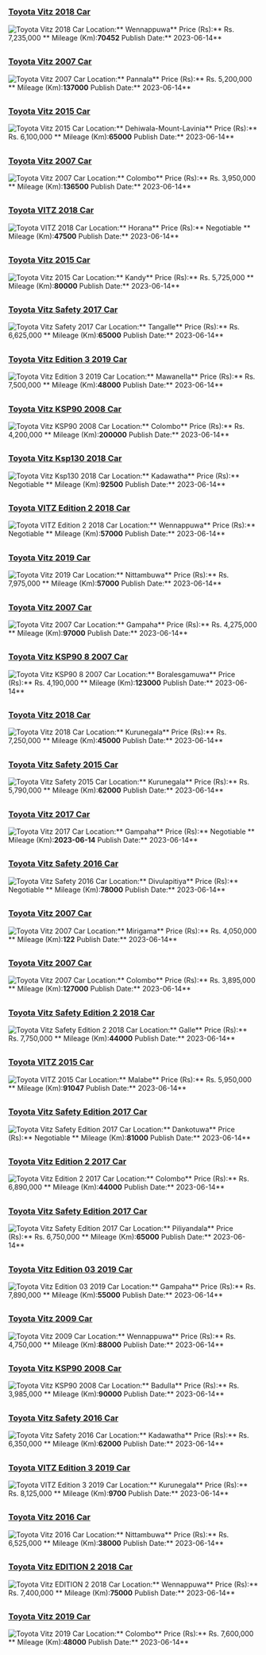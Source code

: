 
##        
### [Toyota Vitz 2018 Car](https://riyasewana.com/buy/toyota-vitz-sale-wennappuwa-6486486)
![Toyota Vitz 2018 Car](//riyasewana.com/thumb/thumbtoyota-vitz-1413572622381.jpg)
Location:** Wennappuwa**
Price (Rs):** Rs. 7,235,000 **
Mileage (Km):**70452**
Publish Date:** 2023-06-14**

##        
### [Toyota Vitz 2007 Car](https://riyasewana.com/buy/toyota-vitz-sale-pannala-6486480)
![Toyota Vitz 2007 Car](//riyasewana.com/thumb/thumbtoyota-vitz-2007-1413545912191.jpg)
Location:** Pannala**
Price (Rs):** Rs. 5,200,000 **
Mileage (Km):**137000**
Publish Date:** 2023-06-14**

##        
### [Toyota Vitz 2015 Car](https://riyasewana.com/buy/toyota-vitz-sale-dehiwala-mount-lavinia-6486477)
![Toyota Vitz 2015 Car](//riyasewana.com/thumb/thumbtoyota-vitz-14135442731.jpg)
Location:** Dehiwala-Mount-Lavinia**
Price (Rs):** Rs. 6,100,000 **
Mileage (Km):**65000**
Publish Date:** 2023-06-14**

##        
### [Toyota Vitz 2007 Car](https://riyasewana.com/buy/toyota-vitz-sale-colombo-6486417)
![Toyota Vitz 2007 Car](//riyasewana.com/thumb/thumbtoyota-vitz-2007-1413402512871.jpg)
Location:** Colombo**
Price (Rs):** Rs. 3,950,000 **
Mileage (Km):**136500**
Publish Date:** 2023-06-14**

##        
### [Toyota VITZ 2018 Car](https://riyasewana.com/buy/toyota-vitz-sale-horana-6486376)
![Toyota VITZ 2018 Car](//riyasewana.com/thumb/thumbtoyota-toyota-vitz-141333214321.jpg)
Location:** Horana**
Price (Rs):** Negotiable **
Mileage (Km):**47500**
Publish Date:** 2023-06-14**

##        
### [Toyota Vitz 2015 Car](https://riyasewana.com/buy/toyota-vitz-sale-kandy-6486268)
![Toyota Vitz 2015 Car](//riyasewana.com/thumb/thumbtoyota-vitz-1413151522131.jpg)
Location:** Kandy**
Price (Rs):** Rs. 5,725,000 **
Mileage (Km):**80000**
Publish Date:** 2023-06-14**

##        
### [Toyota Vitz Safety 2017 Car](https://riyasewana.com/buy/toyota-vitz-safety-sale-tangalle-6486242)
![Toyota Vitz Safety 2017 Car](//riyasewana.com/thumb/thumbtoyota-vitz-2017-141308214421.jpg)
Location:** Tangalle**
Price (Rs):** Rs. 6,625,000 **
Mileage (Km):**65000**
Publish Date:** 2023-06-14**

##        
### [Toyota Vitz Edition 3 2019 Car](https://riyasewana.com/buy/toyota-vitz-edition-sale-mawanella-6486239)
![Toyota Vitz Edition 3 2019 Car](//riyasewana.com/thumb/thumbtoyota-vitz-edition-2019-1413073212891.jpg)
Location:** Mawanella**
Price (Rs):** Rs. 7,500,000 **
Mileage (Km):**48000**
Publish Date:** 2023-06-14**

##        
### [Toyota Vitz KSP90 2008 Car](https://riyasewana.com/buy/toyota-vitz-ksp90-sale-colombo-6486184)
![Toyota Vitz KSP90 2008 Car](//riyasewana.com/thumb/thumbtoyota-vitz-ksp90-14125616111.jpg)
Location:** Colombo**
Price (Rs):** Rs. 4,200,000 **
Mileage (Km):**200000**
Publish Date:** 2023-06-14**

##        
### [Toyota Vitz Ksp130 2018 Car](https://riyasewana.com/buy/toyota-vitz-ksp130-sale-kadawatha-6486140)
![Toyota Vitz Ksp130 2018 Car](//riyasewana.com/thumb/thumbtoyota-ksp-130-2018-1412464812871.jpg)
Location:** Kadawatha**
Price (Rs):** Negotiable **
Mileage (Km):**92500**
Publish Date:** 2023-06-14**

##        
### [Toyota VITZ Edition 2 2018 Car](https://riyasewana.com/buy/toyota-vitz-edition-sale-wennappuwa-6486100)
![Toyota VITZ Edition 2 2018 Car](//riyasewana.com/thumb/thumbtoyota-vitz-edition-2018-1412390912221.jpg)
Location:** Wennappuwa**
Price (Rs):** Negotiable **
Mileage (Km):**57000**
Publish Date:** 2023-06-14**

##        
### [Toyota Vitz 2019 Car](https://riyasewana.com/buy/toyota-vitz-sale-nittambuwa-6486044)
![Toyota Vitz 2019 Car](//riyasewana.com/thumb/thumbtoyota-vitz-led-14122923111.jpg)
Location:** Nittambuwa**
Price (Rs):** Rs. 7,975,000 **
Mileage (Km):**57000**
Publish Date:** 2023-06-14**

##        
### [Toyota Vitz 2007 Car](https://riyasewana.com/buy/toyota-vitz-sale-gampaha-6485927)
![Toyota Vitz 2007 Car](//riyasewana.com/thumb/thumbtoyota-vitz-2007-1412064612531.jpg)
Location:** Gampaha**
Price (Rs):** Rs. 4,275,000 **
Mileage (Km):**97000**
Publish Date:** 2023-06-14**

##        
### [Toyota Vitz KSP90 8 2007 Car](https://riyasewana.com/buy/toyota-vitz-ksp90-sale-boralesgamuwa-6485902)
![Toyota Vitz KSP90 8 2007 Car](//riyasewana.com/thumb/thumbtoyota-vitz-14120304621.jpg)
Location:** Boralesgamuwa**
Price (Rs):** Rs. 4,190,000 **
Mileage (Km):**123000**
Publish Date:** 2023-06-14**

##        
### [Toyota Vitz 2018 Car](https://riyasewana.com/buy/toyota-vitz-sale-kurunegala-6485895)
![Toyota Vitz 2018 Car](//riyasewana.com/thumb/thumbtoyota-vitz-2018-14120219461.jpg)
Location:** Kurunegala**
Price (Rs):** Rs. 7,250,000 **
Mileage (Km):**45000**
Publish Date:** 2023-06-14**

##        
### [Toyota Vitz Safety 2015 Car](https://riyasewana.com/buy/toyota-vitz-safety-sale-kurunegala-6485869)
![Toyota Vitz Safety 2015 Car](//riyasewana.com/thumb/thumbtoyota-vitz-safety-141157334971.jpg)
Location:** Kurunegala**
Price (Rs):** Rs. 5,790,000 **
Mileage (Km):**62000**
Publish Date:** 2023-06-14**

##        
### [Toyota Vitz 2017 Car](https://riyasewana.com/buy/toyota-vitz-sale-gampaha-6485729)
![Toyota Vitz 2017 Car](//riyasewana.com/thumb/thumbtoyota-vitz-141133164731.jpg)
Location:** Gampaha**
Price (Rs):** Negotiable **
Mileage (Km):**2023-06-14**
Publish Date:** 2023-06-14**

##        
### [Toyota Vitz Safety 2016 Car](https://riyasewana.com/buy/toyota-vitz-safety-sale-divulapitiya-6485723)
![Toyota Vitz Safety 2016 Car](//riyasewana.com/thumb/thumbtoyota-vitz-safety-14113247131.jpg)
Location:** Divulapitiya**
Price (Rs):** Negotiable **
Mileage (Km):**78000**
Publish Date:** 2023-06-14**

##        
### [Toyota Vitz 2007 Car](https://riyasewana.com/buy/toyota-vitz-sale-mirigama-6485649)
![Toyota Vitz 2007 Car](//riyasewana.com/thumb/thumbtoyota-vitz-2007-1411213612512.jpg)
Location:** Mirigama**
Price (Rs):** Rs. 4,050,000 **
Mileage (Km):**122**
Publish Date:** 2023-06-14**

##        
### [Toyota Vitz 2007 Car](https://riyasewana.com/buy/toyota-vitz-sale-colombo-6485512)
![Toyota Vitz 2007 Car](//riyasewana.com/thumb/thumbtoyota-vitz-14110452641.jpg)
Location:** Colombo**
Price (Rs):** Rs. 3,895,000 **
Mileage (Km):**127000**
Publish Date:** 2023-06-14**

##        
### [Toyota Vitz Safety Edition 2 2018 Car](https://riyasewana.com/buy/toyota-vitz-safety-sale-galle-6485484)
![Toyota Vitz Safety Edition 2 2018 Car](//riyasewana.com/thumb/thumbtoyota-vitz-safety-14110118231.jpg)
Location:** Galle**
Price (Rs):** Rs. 7,750,000 **
Mileage (Km):**44000**
Publish Date:** 2023-06-14**

##        
### [Toyota VITZ 2015 Car](https://riyasewana.com/buy/toyota-vitz-sale-malabe-6485424)
![Toyota VITZ 2015 Car](//riyasewana.com/thumb/thumbtoyota-vitz-14105326321.jpg)
Location:** Malabe**
Price (Rs):** Rs. 5,950,000 **
Mileage (Km):**91047**
Publish Date:** 2023-06-14**

##        
### [Toyota Vitz Safety Edition 2017 Car](https://riyasewana.com/buy/toyota-vitz-safety-sale-dankotuwa-6485320)
![Toyota Vitz Safety Edition 2017 Car](//riyasewana.com/thumb/thumbtoyota-vitz-safety-141035524021.jpg)
Location:** Dankotuwa**
Price (Rs):** Negotiable **
Mileage (Km):**81000**
Publish Date:** 2023-06-14**

##        
### [Toyota Vitz Edition 2 2017 Car](https://riyasewana.com/buy/toyota-vitz-edition-sale-colombo-6485195)
![Toyota Vitz Edition 2 2017 Car](//riyasewana.com/thumb/thumbtoyota-vitz-edition-2017-1410174712061.jpg)
Location:** Colombo**
Price (Rs):** Rs. 6,890,000 **
Mileage (Km):**44000**
Publish Date:** 2023-06-14**

##        
### [Toyota Vitz Safety Edition 2017 Car](https://riyasewana.com/buy/toyota-vitz-safety-sale-piliyandala-6485052)
![Toyota Vitz Safety Edition 2017 Car](//riyasewana.com/thumb/thumbtoyota-vitz-safety-1495947321.jpg)
Location:** Piliyandala**
Price (Rs):** Rs. 6,750,000 **
Mileage (Km):**65000**
Publish Date:** 2023-06-14**

##        
### [Toyota Vitz Edition 03 2019 Car](https://riyasewana.com/buy/toyota-vitz-edition-sale-gampaha-6484991)
![Toyota Vitz Edition 03 2019 Car](//riyasewana.com/thumb/thumbtoyota-vitz-edition-2019-149493712731.jpg)
Location:** Gampaha**
Price (Rs):** Rs. 7,890,000 **
Mileage (Km):**55000**
Publish Date:** 2023-06-14**

##        
### [Toyota Vitz 2009 Car](https://riyasewana.com/buy/toyota-vitz-sale-wennappuwa-6484525)
![Toyota Vitz 2009 Car](//riyasewana.com/thumb/thumbtoyota-vitz-14837114811.jpg)
Location:** Wennappuwa**
Price (Rs):** Rs. 4,750,000 **
Mileage (Km):**88000**
Publish Date:** 2023-06-14**

##        
### [Toyota Vitz KSP90 2008 Car](https://riyasewana.com/buy/toyota-vitz-ksp90-sale-badulla-6484415)
![Toyota Vitz KSP90 2008 Car](//riyasewana.com/thumb/thumbtoyota-vitz-ksp-132354554121.jpg)
Location:** Badulla**
Price (Rs):** Rs. 3,985,000 **
Mileage (Km):**90000**
Publish Date:** 2023-06-14**

##        
### [Toyota Vitz Safety 2016 Car](https://riyasewana.com/buy/toyota-vitz-safety-sale-kadawatha-6484169)
![Toyota Vitz Safety 2016 Car](//riyasewana.com/thumb/thumbtoyota-vitz-safety-2016-147330712681.jpg)
Location:** Kadawatha**
Price (Rs):** Rs. 6,350,000 **
Mileage (Km):**62000**
Publish Date:** 2023-06-14**

##        
### [Toyota VITZ Edition 3 2019 Car](https://riyasewana.com/buy/toyota-vitz-edition-sale-kurunegala-6484134)
![Toyota VITZ Edition 3 2019 Car](//riyasewana.com/thumb/thumbtoyota-vitz-edition-2019-147273812532.jpg)
Location:** Kurunegala**
Price (Rs):** Rs. 8,125,000 **
Mileage (Km):**9700**
Publish Date:** 2023-06-14**

##        
### [Toyota Vitz 2016 Car](https://riyasewana.com/buy/toyota-vitz-sale-nittambuwa-6484120)
![Toyota Vitz 2016 Car](//riyasewana.com/thumb/thumbtoyota-vitz-led-1472245601.jpg)
Location:** Nittambuwa**
Price (Rs):** Rs. 6,525,000 **
Mileage (Km):**38000**
Publish Date:** 2023-06-14**

##        
### [Toyota Vitz EDITION 2 2018 Car](https://riyasewana.com/buy/toyota-vitz-edition-sale-wennappuwa-6484115)
![Toyota Vitz EDITION 2 2018 Car](//riyasewana.com/thumb/thumbtoyota-vitz-edition-14720354611.jpg)
Location:** Wennappuwa**
Price (Rs):** Rs. 7,400,000 **
Mileage (Km):**75000**
Publish Date:** 2023-06-14**

##        
### [Toyota Vitz 2019 Car](https://riyasewana.com/buy/toyota-vitz-sale-colombo-6484000)
![Toyota Vitz 2019 Car](//riyasewana.com/thumb/thumbtoyota-vitz-2019-147001012651.jpg)
Location:** Colombo**
Price (Rs):** Rs. 7,600,000 **
Mileage (Km):**48000**
Publish Date:** 2023-06-14**
